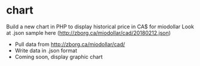 # chart
Build a new chart in PHP to display historical price in CA$ for miodollar
Look at .json sample here (http://zborg.ca/miodollar/cad/20180212.json)

- Pull data from http://zborg.ca/miodollar/cad/
- Write data in .json format
- Coming soon, display graphic chart

